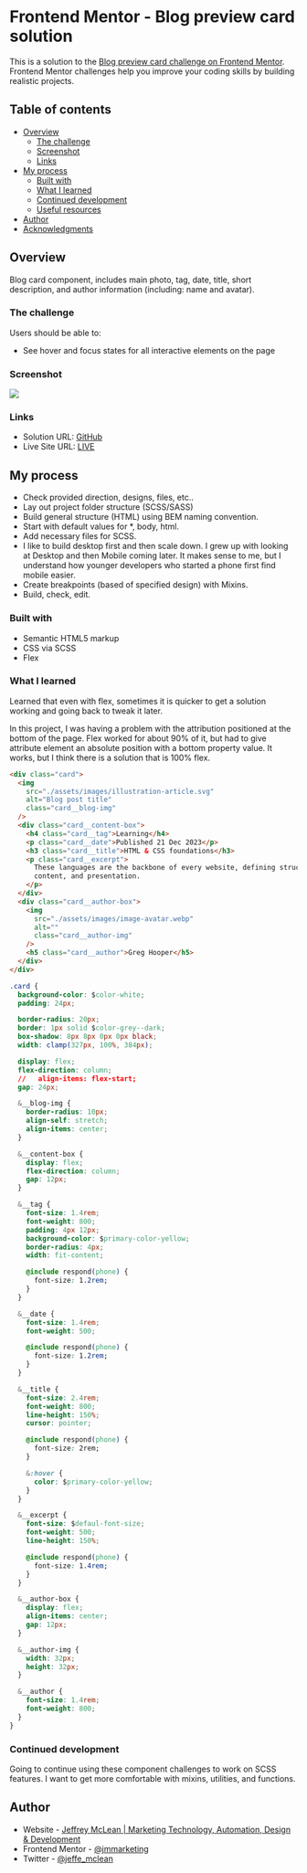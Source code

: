 # Frontend Mentor - Blog preview card solution

This is a solution to the [Blog preview card challenge on Frontend Mentor](https://www.frontendmentor.io/challenges/blog-preview-card-ckPaj01IcS). Frontend Mentor challenges help you improve your coding skills by building realistic projects.

## Table of contents

- [Overview](#overview)
  - [The challenge](#the-challenge)
  - [Screenshot](#screenshot)
  - [Links](#links)
- [My process](#my-process)
  - [Built with](#built-with)
  - [What I learned](#what-i-learned)
  - [Continued development](#continued-development)
  - [Useful resources](#useful-resources)
- [Author](#author)
- [Acknowledgments](#acknowledgments)

## Overview

Blog card component, includes main photo, tag, date, title, short description, and author information (including: name and avatar).

### The challenge

Users should be able to:

- See hover and focus states for all interactive elements on the page

### Screenshot

![](./preview.jpg)

### Links

- Solution URL: [GitHub](https://github.com/jmmarketing/blog-preview-card-FEM)
- Live Site URL: [LIVE](https://jmmarketing.github.io/blog-preview-card-FEM/)

## My process

- Check provided direction, designs, files, etc..
- Lay out project folder structure (SCSS/SASS)
- Build general structure (HTML) using BEM naming convention.
- Start with default values for \*, body, html.
- Add necessary files for SCSS.
- I like to build desktop first and then scale down. I grew up with looking at Desktop and then Mobile coming later. It makes sense to me, but I understand how younger developers who started a phone first find mobile easier.
- Create breakpoints (based of specified design) with Mixins.
- Build, check, edit.

### Built with

- Semantic HTML5 markup
- CSS via SCSS
- Flex

### What I learned

Learned that even with flex, sometimes it is quicker to get a solution working and going back to tweak it later.

In this project, I was having a problem with the attribution positioned at the bottom of the page. Flex worked for about 90% of it, but had to give attribute element an absolute position with a bottom property value. It works, but I think there is a solution that is 100% flex.

```html
<div class="card">
  <img
    src="./assets/images/illustration-article.svg"
    alt="Blog post title"
    class="card__blog-img"
  />
  <div class="card__content-box">
    <h4 class="card__tag">Learning</h4>
    <p class="card__date">Published 21 Dec 2023</p>
    <h3 class="card__title">HTML & CSS foundations</h3>
    <p class="card__excerpt">
      These languages are the backbone of every website, defining structure,
      content, and presentation.
    </p>
  </div>
  <div class="card__author-box">
    <img
      src="./assets/images/image-avatar.webp"
      alt=""
      class="card__author-img"
    />
    <h5 class="card__author">Greg Hooper</h5>
  </div>
</div>
```

```css
.card {
  background-color: $color-white;
  padding: 24px;

  border-radius: 20px;
  border: 1px solid $color-grey--dark;
  box-shadow: 8px 8px 0px 0px black;
  width: clamp(327px, 100%, 384px);

  display: flex;
  flex-direction: column;
  //   align-items: flex-start;
  gap: 24px;

  &__blog-img {
    border-radius: 10px;
    align-self: stretch;
    align-items: center;
  }

  &__content-box {
    display: flex;
    flex-direction: column;
    gap: 12px;
  }

  &__tag {
    font-size: 1.4rem;
    font-weight: 800;
    padding: 4px 12px;
    background-color: $primary-color-yellow;
    border-radius: 4px;
    width: fit-content;

    @include respond(phone) {
      font-size: 1.2rem;
    }
  }

  &__date {
    font-size: 1.4rem;
    font-weight: 500;

    @include respond(phone) {
      font-size: 1.2rem;
    }
  }

  &__title {
    font-size: 2.4rem;
    font-weight: 800;
    line-height: 150%;
    cursor: pointer;

    @include respond(phone) {
      font-size: 2rem;
    }

    &:hover {
      color: $primary-color-yellow;
    }
  }

  &__excerpt {
    font-size: $defaul-font-size;
    font-weight: 500;
    line-height: 150%;

    @include respond(phone) {
      font-size: 1.4rem;
    }
  }

  &__author-box {
    display: flex;
    align-items: center;
    gap: 12px;
  }

  &__author-img {
    width: 32px;
    height: 32px;
  }

  &__author {
    font-size: 1.4rem;
    font-weight: 800;
  }
}
```

### Continued development

Going to continue using these component challenges to work on SCSS features. I want to get more comfortable with mixins, utilities, and functions.

## Author

- Website - [Jeffrey McLean | Marketing Technology, Automation, Design & Development](https://jeffreymclean.com)
- Frontend Mentor - [@jmmarketing](https://www.frontendmentor.io/profile/jmmarketing)
- Twitter - [@jeffe_mclean](https://www.twitter.com/jeffe_mclean)
